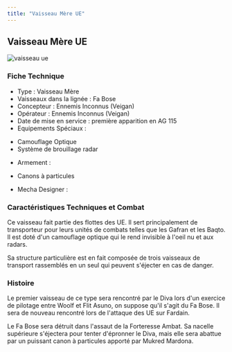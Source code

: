 ```yaml
---
title: "Vaisseau Mère UE"
---
```


Vaisseau Mère UE
----------------

![vaisseau ue](/images/stories/saga/gundamage/mechas/vaisseau_ue.png) 


### Fiche Technique


- Type : Vaisseau Mère  
- Vaisseaux dans la lignée : Fa Bose  
- Concepteur : Ennemis Inconnus (Veigan)  
- Opérateur : Ennemis Inconnus (Veigan)  
- Date de mise en service : première apparition en AG 115  
- Equipements Spéciaux :


* Camouflage Optique
* Système de brouillage radar


- Armement :


* Canons à particules


- Mecha Designer :


### Caractéristiques Techniques et Combat


Ce vaisseau fait partie des flottes des UE. Il sert principalement de transporteur pour leurs unités de combats telles que les Gafran et les Baqto. Il est doté d'un camouflage optique qui le rend invisible à l'oeil nu et aux radars. 


Sa structure particulière est en fait composée de trois vaisseaux de transport rassemblés en un seul qui peuvent s'éjecter en cas de danger.  


### Histoire


Le premier vaisseau de ce type sera rencontré par le Diva lors d'un exercice de pilotage entre Woolf et Flit Asuno, on suppose qu'il s'agit du Fa Bose. Il sera de nouveau rencontré lors de l'attaque des UE sur Fardain. 


Le Fa Bose sera détruit dans l'assaut de la Forteresse Ambat. Sa nacelle supérieure s'éjectera pour tenter d'épronner le Diva, mais elle sera abattue par un puissant canon à particules apporté par Mukred Mardona.  

